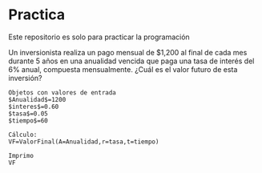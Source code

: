 # Practica
Este repositorio es solo para practicar la programación


Un inversionista realiza un pago mensual de $1,200 al final de cada mes durante 5 años en una anualidad vencida que paga una tasa de interés del 6% anual, compuesta mensualmente. ¿Cuál es el valor futuro de esta inversión?
```
Objetos con valores de entrada
$Anualidad$=1200
$interes$=0.60
$tasa$=0.05
$tiempo$=60

Cálculo:
VF=ValorFinal(A=Anualidad,r=tasa,t=tiempo)

Imprimo
VF
```
